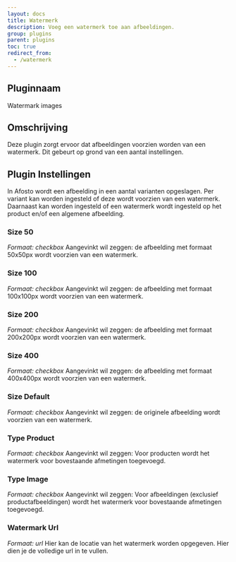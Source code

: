 ```yaml
---
layout: docs
title: Watermerk
description: Voeg een watermerk toe aan afbeeldingen.
group: plugins
parent: plugins
toc: true
redirect_from:
  - /watermerk
---
```

## Pluginnaam
Watermark images

## Omschrijving
Deze plugin zorgt ervoor dat afbeeldingen voorzien worden van een watermerk. Dit gebeurt op grond van een aantal instellingen.

## Plugin Instellingen
In Afosto wordt een afbeelding in een aantal varianten opgeslagen. Per variant kan worden ingesteld of deze wordt voorzien van een watermerk. Daarnaast kan worden ingesteld of een watermerk wordt ingesteld op het product en/of een algemene afbeelding.

### Size 50
_Formaat: checkbox_
Aangevinkt wil zeggen: de afbeelding met formaat 50x50px wordt voorzien van een watermerk.

### Size 100
_Formaat: checkbox_
Aangevinkt wil zeggen: de afbeelding met formaat 100x100px wordt voorzien van een watermerk.

### Size 200
_Formaat: checkbox_
Aangevinkt wil zeggen: de afbeelding met formaat 200x200px wordt voorzien van een watermerk.

### Size 400
_Formaat: checkbox_
Aangevinkt wil zeggen: de afbeelding met formaat 400x400px wordt voorzien van een watermerk.

### Size Default
_Formaat: checkbox_
Aangevinkt wil zeggen: de originele afbeelding wordt voorzien van een watermerk.

### Type Product
_Formaat: checkbox_
Aangevinkt wil zeggen: Voor producten wordt het watermerk voor bovestaande afmetingen toegevoegd.


### Type Image
_Formaat: checkbox_
Aangevinkt wil zeggen: Voor afbeeldingen (exclusief productafbeeldingen) wordt het watermerk voor bovestaande afmetingen toegevoegd.

### Watermark Url
_Formaat: url_
Hier kan de locatie van het watermerk worden opgegeven. Hier dien je de volledige url in te vullen. 
